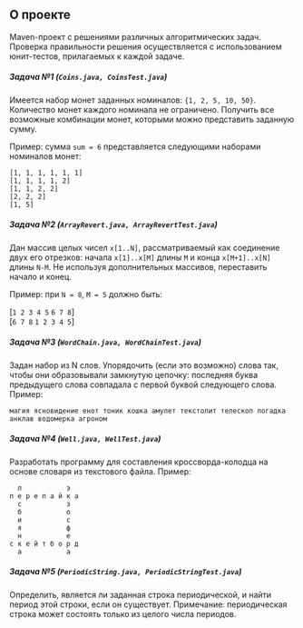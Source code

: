 ﻿## О проекте
Maven-проект с решениями различных алгоритмических задач. Проверка правильности решения осуществляется с использованием юнит-тестов, прилагаемых к каждой задаче.

##### Задача №1 (`Coins.java, CoinsTest.java`)

Имеется набор монет заданных номиналов: `{1, 2, 5, 10, 50}`. Количество монет каждого номинала не ограничено. Получить все возможные комбинации монет, которыми можно представить заданную сумму. 

Пример: сумма `sum = 6` представляется следующими наборами номиналов монет:  

```
[1, 1, 1, 1, 1, 1]  
[1, 1, 1, 1, 2]  
[1, 1, 2, 2]  
[2, 2, 2]  
[1, 5]  
```

##### Задача №2 (`ArrayRevert.java, ArrayRevertTest.java`)

Дан массив целых чисел `x[1..N]`, рассматриваемый как соединение двух его отрезков: начала `x[1]..x[M]` длины `M` и конца `x[M+1]..x[N]` длины `N-M`. Не используя дополнительных массивов, переставить начало и конец.

Пример: при `N = 8`, `M = 5` должно быть:  

\[`1 2 3 4 5` `6 7 8`\]   
\[`6 7 8` `1 2 3 4 5`\]

##### Задача №3 (`WordChain.java, WordChainTest.java`)

Задан набор из N слов. Упорядочить (если это возможно) слова так, чтобы они образовывали замкнутую цепочку: последняя буква предыдущего слова совпадала с первой буквой следующего слова. Пример:

`магия ясновидение енот тоник кошка амулет текстолит телескоп погадка анклав водомерка агроном`

##### Задача №4 (`Well.java, WellTest.java`)

Разработать программу для составления кроссворда-колодца на основе словаря из текстового файла. Пример:

      л           э  
    п е р е п а й к а
      с           з  
      б           о  
      и           с  
      я           ф  
      н           е  
    с к е й т б о р д
      а           а  

##### Задача №5 (`PeriodicString.java, PeriodicStringTest.java`)

Определить, является ли заданная строка периодической, и найти период этой строки, если он существует. Примечание: периодическая строка может состоять только из целого числа периодов.

